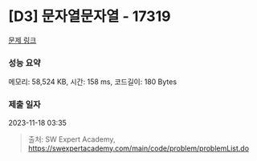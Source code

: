 # [D3] 문자열문자열 - 17319 

[문제 링크](https://swexpertacademy.com/main/code/problem/problemDetail.do?contestProbId=AYgEiwbKy48DFARP) 

### 성능 요약

메모리: 58,524 KB, 시간: 158 ms, 코드길이: 180 Bytes

### 제출 일자

2023-11-18 03:35



> 출처: SW Expert Academy, https://swexpertacademy.com/main/code/problem/problemList.do